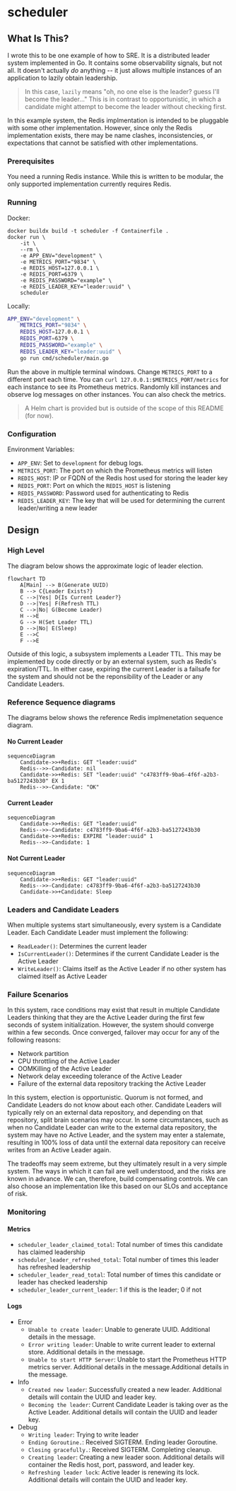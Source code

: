 # scheduler

## What Is This?

I wrote this to be one example of how to SRE.  It is a distributed leader system implemented in Go.  It contains some observability signals, but not all.  It doesn't actually _do_ anything -- it just allows multiple instances of an application to lazily obtain leadership.

> In this case, `lazily` means "oh, no one else is the leader?  guess I'll become the leader..."  This is in contrast to opportunistic, in which a candidate might attempt to become the leader without checking first.

In this example system, the Redis implmentation is intended to be pluggable with some other implementation.  However, since only the Redis implementation exists, there may be name clashes, inconsistencies, or expectations that cannot be satisfied with other implementations.

### Prerequisites

You need a running Redis instance.  While this is written to be modular, the only supported implementation currently requires Redis.

### Running

Docker:

```
docker buildx build -t scheduler -f Containerfile .
docker run \
    -it \
    --rm \
    -e APP_ENV="development" \
    -e METRICS_PORT="9834" \
    -e REDIS_HOST=127.0.0.1 \
    -e REDIS_PORT=6379 \
    -e REDIS_PASSWORD="example" \
    -e REDIS_LEADER_KEY="leader:uuid" \
    scheduler
```

Locally:

```bash
APP_ENV="development" \
    METRICS_PORT="9834" \
    REDIS_HOST=127.0.0.1 \
    REDIS_PORT=6379 \
    REDIS_PASSWORD="example" \
    REDIS_LEADER_KEY="leader:uuid" \
    go run cmd/scheduler/main.go
```

Run the above in multiple terminal windows.  Change `METRICS_PORT` to a different port each time.  You can `curl 127.0.0.1:$METRICS_PORT/metrics` for each instance to see its Prometheus metrics.  Randomly kill instances and observe log messages on other instances.  You can also check the metrics.

> A Helm chart is provided but is outside of the scope of this README (for now).

### Configuration

Environment Variables:
* `APP_ENV`: Set to `development` for debug logs.
* `METRICS_PORT`: The port on which the Prometheus metrics will listen
* `REDIS_HOST`: IP or FQDN of the Redis host used for storing the leader key
* `REDIS_PORT`: Port on which the `REDIS_HOST` is listening
* `REDIS_PASSWORD`: Password used for authenticating to Redis
* `REDIS_LEADER_KEY`: The key that will be used for determining the current leader/writing a new leader

## Design

### High Level

The diagram below shows the approximate logic of leader election.

```mermaid
flowchart TD
    A[Main] --> B(Generate UUID)
    B --> C{Leader Exists?}
    C -->|Yes| D{Is Current Leader?}
    D -->|Yes| F(Refresh TTL)
    C -->|No| G(Become Leader)
    H -->E
    G --> H(Set Leader TTL)
    D -->|No| E(Sleep)
    E -->C
    F -->E
```

Outside of this logic, a subsystem implements a Leader TTL.  This may be implemented by code directly or by an external system, such as Redis's expiration/TTL.  In either case, expiring the current Leader is a failsafe for the system and should not be the reponsibility of the Leader or any Candidate Leaders.


### Reference Sequence diagrams

The diagrams below shows the reference Redis implmenetation sequence diagram.

#### No Current Leader

```mermaid
sequenceDiagram
    Candidate->>+Redis: GET "leader:uuid"
    Redis-->>-Candidate: nil
    Candidate->>+Redis: SET "leader:uuid" "c4783ff9-9ba6-4f6f-a2b3-ba5127243b30" EX 1
    Redis-->>-Candidate: "OK"
```

#### Current Leader

```mermaid
sequenceDiagram
    Candidate->>+Redis: GET "leader:uuid"
    Redis-->>-Candidate: c4783ff9-9ba6-4f6f-a2b3-ba5127243b30
    Candidate->>+Redis: EXPIRE "leader:uuid" 1
    Redis-->>-Candidate: 1
```

#### Not Current Leader

```mermaid
sequenceDiagram
    Candidate->>+Redis: GET "leader:uuid"
    Redis-->>-Candidate: c4783ff9-9ba6-4f6f-a2b3-ba5127243b30
    Candidate->>+Candidate: Sleep
```

### Leaders and Candidate Leaders

When multiple systems start simultaneously, every system is a Candidate Leader.  Each Candidate Leader must implement the following:

* `ReadLeader()`:  Determines the current leader
* `IsCurrentLeader()`: Determines if the current Candidate Leader is the Active Leader
* `WriteLeader()`: Claims itself as the Active Leader if no other system has claimed itself as Active Leader

### Failure Scenarios

In this system, race conditions may exist that result in multiple Candidate Leaders thinking that they are the Active Leader during the first few seconds of system initialization.  However, the system should converge within a few seconds.  Once converged, failover may occur for any of the following reasons:

* Network partition
* CPU throttling of the Active Leader
* OOMKilling of the Active Leader
* Network delay exceeding tolerance of the Active Leader
* Failure of the external data repository tracking the Active Leader

In this system, election is opportunistic.  Quorum is not formed, and Candidate Leaders do not know about each other.  Candidate Leaders will typically rely on an external data repository, and depending on that repository, split brain scenarios may occur.  In some circumstances, such as when no Candidate Leader can write to the external data repository, the system may have no Active Leader, and the system may enter a stalemate, resulting in 100% loss of data until the external data repository can receive writes from an Active Leader again.

The tradeoffs may seem extreme, but they ultimately result in a very simple system.  The ways in which it can fail are well understood, and the risks are known in advance.  We can, therefore, build compensating controls.  We can also choose an implementation like this based on our SLOs and acceptance of risk.

### Monitoring

#### Metrics

* `scheduler_leader_claimed_total`: Total number of times this candidate has claimed leadership
* `scheduler_leader_refreshed_total`: Total number of times this leader has refreshed leadership
* `scheduler_leader_read_total`: Total number of times this candidate or leader has checked leadership
* `scheduler_leader_current_leader`: 1 if this is the leader; 0 if not

#### Logs

* Error
  * `Unable to create leader`: Unable to generate UUID.  Additional details in the message.
  * `Error writing leader`: Unable to write current leader to external store.  Additional details in the message.
  * `Unable to start HTTP Server`: Unable to start the Prometheus HTTP metrics server.  Additional details in the message.Additional details in the message.
* Info
  * `Created new leader`: Successfully created a new leader.  Additional details will contain the UUID and leader key.
  * `Becoming the leader`: Current Candidate Leader is taking over as the Active Leader.  Additional details will contain the UUID and leader key.
* Debug
  * `Writing leader`: Trying to write leader
  * `Ending Goroutine.`: Received SIGTERM.  Ending leader Goroutine.
  * `Closing gracefully.`: Received SIGTERM.  Completing cleanup.
  * `Creating leader`: Creating a new leader soon.  Additional details will container the Redis host, port, password, and leader key.
  * `Refreshing leader lock`: Active leader is renewing its lock.  Additional details will contain the UUID and leader key.
